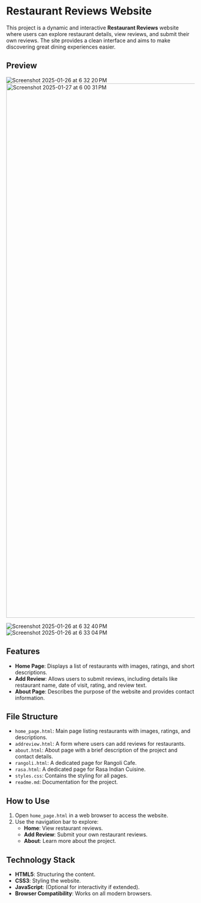 # Restaurant Reviews Website

This project is a dynamic and interactive **Restaurant Reviews** website where users can explore restaurant details, view reviews, and submit their own reviews. The site provides a clean interface and aims to make discovering great dining experiences easier.

## Preview
![Screenshot 2025-01-26 at 6 32 20 PM](https://github.com/user-attachments/assets/543c0f90-5433-4ea7-ae4a-13f89bcf096a)
<img width="1424" alt="Screenshot 2025-01-27 at 6 00 31 PM" src="https://github.com/user-attachments/assets/f7716ee3-9000-4cd1-ac78-4abddd1e061a" />

![Screenshot 2025-01-26 at 6 32 40 PM](https://github.com/user-attachments/assets/bcc7a765-3cb9-4d47-88b6-ccab052dccd7)
![Screenshot 2025-01-26 at 6 33 04 PM](https://github.com/user-attachments/assets/f57ac015-c4c5-4393-ada4-b84ad964ed48)

## Features

- **Home Page**: Displays a list of restaurants with images, ratings, and short descriptions.
- **Add Review**: Allows users to submit reviews, including details like restaurant name, date of visit, rating, and review text.
- **About Page**: Describes the purpose of the website and provides contact information.

## File Structure

- `home_page.html`: Main page listing restaurants with images, ratings, and descriptions.
- `addreview.html`: A form where users can add reviews for restaurants.
- `about.html`: About page with a brief description of the project and contact details.
- `rangoli.html`: A dedicated page for Rangoli Cafe.
- `rasa.html`: A dedicated page for Rasa Indian Cuisine.
- `styles.css`: Contains the styling for all pages.
- `readme.md`: Documentation for the project.

## How to Use

1. Open `home_page.html` in a web browser to access the website.
2. Use the navigation bar to explore:
   - **Home**: View restaurant reviews.
   - **Add Review**: Submit your own restaurant reviews.
   - **About**: Learn more about the project.

## Technology Stack

- **HTML5**: Structuring the content.
- **CSS3**: Styling the website.
- **JavaScript**: (Optional for interactivity if extended).
- **Browser Compatibility**: Works on all modern browsers.

